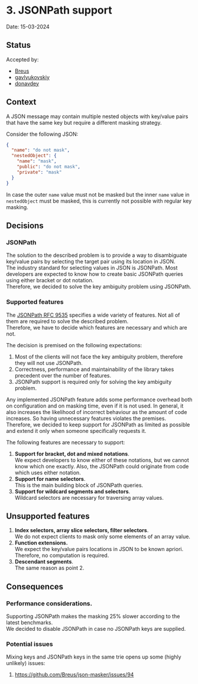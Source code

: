 # 3. JSONPath support

Date: 15-03-2024

## Status

Accepted by:
- [Breus](https://github.com/Breus)
- [gavlyukovskiy](https://github.com/gavlyukovskiy)
- [donavdey](https://github.com/donavdey)

## Context

A JSON message may contain multiple nested objects with key/value pairs that have the same key but require a different
masking strategy.

Consider the following JSON:

```json
{
  "name": "do not mask",
  "nestedObject": {
    "name": "mask",
    "public": "do not mask",
    "private": "mask"
  }
}
```

In case the outer `name` value must not be masked but the inner `name` value in `nestedObject` must be masked, this is
currently not
possible with regular key masking.

## Decisions

### JSONPath

The solution to the described problem is to provide a way to disambiguate key/value pairs by selecting the target pair
using its location in JSON.  
The industry standard for selecting values in JSON is JSONPath. Most developers are expected to know how to create basic
JSONPath queries using either bracket or dot notation.  
Therefore, we decided to solve the key ambiguity problem using JSONPath.

### Supported features

The [JSONPath RFC 9535](https://www.rfc-editor.org/rfc/rfc9535.html) specifies a wide variety of features. Not all of them are required to solve the described problem.  
Therefore, we have to decide which features are necessary and which are not.

The decision is premised on the following expectations:

1. Most of the clients will not face the key ambiguity problem, therefore they will not use JSONPath.
2. Correctness, performance and maintainability of the library takes precedent over the number of features.
3. JSONPath support is required only for solving the key ambiguity problem.

Any implemented JSONPath feature adds some performance overhead both on configuration and on masking time, even if it is
not used.
In general, it also increases the likelihood of incorrect behaviour as the amount of code increases. So having
unnecessary features violates the premises.   
Therefore, we decided to keep support for JSONPath as limited as possible and extend it only when someone specifically
requests it.

The following features are necessary to support:

1. **Support for bracket, dot and mixed notations**.   
   We expect developers to know either of these notations, but we cannot know which one exactly. Also, the JSONPath
   could originate from code which uses either notation.
2. **Support for name selectors**.  
   This is the main building block of JSONPath queries.
3. **Support for wildcard segments and selectors**.  
   Wildcard selectors are necessary for traversing array values.

## Unsupported features

1. **Index selectors, array slice selectors, filter selectors**.  
   We do not expect clients to mask only some elements of an array value.
2. **Function extensions.**  
   We expect the key/value pairs locations in JSON to be known apriori. Therefore, no computation is required.
3. **Descendant segments**.  
   The same reason as point 2.

## Consequences

### Performance considerations.

Supporting JSONPath makes the masking 25% slower according to the latest benchmarks.  
We decided to disable JSONPath in case no JSONPath keys are supplied.

### Potential issues

Mixing keys and JSONPath keys in the same trie opens up some (highly unlikely) issues:

1. https://github.com/Breus/json-masker/issues/94